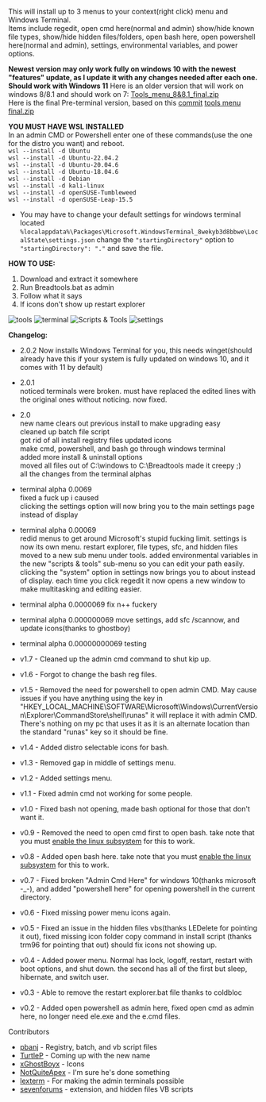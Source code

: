 This will install up to 3 menus to your context(right click) menu and Windows Terminal.  
Items include regedit, open cmd here(normal and admin) show/hide known file types, show/hide hidden files/folders, open bash here, open powershell here(normal and admin), settings, environmental variables, and power options.


**Newest version may only work fully on windows 10 with the newest "features" update, as I update it with any changes needed after each one. Should work with Windows 11**
Here is an older version that will work on windows 8/8.1 and should work on 7: [Tools_menu_8&8.1_final.zip](https://github.com/pbanj/tools-menu/blob/master/Tools_Menu_8%268.1_final.zip)  
Here is the final Pre-terminal version, based on this [commit](https://github.com/pbanj/tools-menu/commit/465fc305d9d5842e294f1111b449ea1c0d6a9841) [tools menu final.zip](https://github.com/pbanj/tools-menu/blob/master/tools%20menu%20final.zip)  


**YOU MUST HAVE WSL INSTALLED**  
In an admin CMD or Powershell enter one of these commands(use the one for the distro you want) and reboot.    
`wsl --install -d Ubuntu`  
`wsl --install -d Ubuntu-22.04.2`  
`wsl --install -d Ubuntu-20.04.6`  
`wsl --install -d Ubuntu-18.04.6`  
`wsl --install -d Debian`    
`wsl --install -d kali-linux`  
`wsl --install -d openSUSE-Tumbleweed`  
`wsl --install -d openSUSE-Leap-15.5`  


- You may have to change your default settings for windows terminal located `%localappdata%\Packages\Microsoft.WindowsTerminal_8wekyb3d8bbwe\LocalState\settings.json`
change the `"startingDirectory"` option to `"startingDirectory": "."` and save the file.



**HOW TO USE:**
1. Download and extract it somewhere
2. Run Breadtools.bat as admin
3. Follow what it says
4. If icons don't show up restart explorer

![tools](https://user-images.githubusercontent.com/17306233/217143500-894d1eeb-35d9-499b-b2bd-506ddd8fd8f2.png) 
![terminal](https://user-images.githubusercontent.com/17306233/217143553-37c5ab74-6575-400e-be0f-bb09439d0a87.png)
![Scripts & Tools](https://user-images.githubusercontent.com/17306233/217143596-266e5a3e-3697-44a3-80f2-aed7fb902e9d.png)
![settings](https://user-images.githubusercontent.com/17306233/217143455-f4173807-e14a-4ce7-9a55-df373ff9347c.png)  


**Changelog:**  

- 2.0.2
Now installs Windows Terminal for you, this needs winget(should already have this if your system is fully updated on windows 10, and it comes with 11 by default)

- 2.0.1  
noticed terminals were broken. must have replaced the edited lines with the original ones without noticing. now fixed.

- 2.0   
new name
clears out previous install to make upgrading easy  
cleaned up batch file script  
got rid of all install registry files
updated icons  
make cmd, powershell, and bash go through windows terminal  
added more install & uninstall options  
moved all files out of C:\windows to C:\Breadtools
made it creepy ;)  
all the changes from the terminal alphas  

- terminal alpha 0.0069  
fixed a fuck up i caused   
clicking the settings option will now bring you to the main settings page instead of display   

- terminal alpha 0.00069   
redid menus to get around Microsoft's stupid fucking limit.
settings is now its own menu.
restart explorer, file types, sfc, and hidden files moved to a new sub menu under tools.
added environmental variables in the new "scripts & tools" sub-menu so you can edit your path easily.
clicking the "system" option in settings now brings you to about instead of display.
each time you click regedit it now opens a new window to make multitasking and editing easier.  

- terminal alpha 0.0000069 fix n++ fuckery
   
- terminal alpha 0.000000069 move settings, add sfc /scannow, and update icons(thanks to ghostboy)  

- terminal alpha 0.00000000069 testing  

- v1.7 - Cleaned up the admin cmd command to shut kip up.

- v1.6 - Forgot to change the bash reg files.

- v1.5 - Removed the need for powershell to open admin CMD. May cause issues if you have anything using the key in "HKEY_LOCAL_MACHINE\SOFTWARE\Microsoft\Windows\CurrentVersion\Explorer\CommandStore\shell\runas" it will replace it with admin CMD. There's nothing on my pc that uses it as it is an alternate location than the standard "runas" key so it should be fine.

- v1.4 - Added distro selectable icons for bash.

- v1.3 - Removed gap in middle of settings menu.

- v1.2 - Added settings menu.

- v1.1 - Fixed admin cmd not working for some people.

- v1.0 - Fixed bash not opening, made bash optional for those that don't want it.

- v0.9 - Removed the need to open cmd first to open bash. take note that you must [enable the linux subsystem](https://msdn.microsoft.com/en-us/commandline/wsl/install_guide) for this to work.

- v0.8 - Added open bash here. take note that you must [enable the linux subsystem](https://msdn.microsoft.com/en-us/commandline/wsl/install_guide) for this to work.

- v0.7 - Fixed broken "Admin Cmd Here" for windows 10(thanks microsoft -_-), and added  "powershell here" for opening powershell in the current directory.

- v0.6 - Fixed missing power menu icons again.

- v0.5 - Fixed an issue in the hidden files vbs(thanks LEDelete for pointing it out), fixed missing icon folder copy command in install script (thanks trm96 for pointing that out) should fix icons not showing up.

- v0.4 - Added power menu. Normal has lock, logoff, restart, restart with boot options, and shut down. the second has all of the first but sleep, hibernate, and switch user.

- v0.3 - Able to remove the restart explorer.bat file thanks to coldbloc

- v0.2 - Added open powershell as admin here, fixed open cmd as admin here, no longer need ele.exe and the e.cmd files.



Contributors  
- [pbanj](https://github.com/pbanj) - Registry, batch, and vb script files
- [TurtleP](https://github.com/TurtleP) - Coming up with the new name  
- [xGhostBoyx](https://github.com/xGhostBoyx) - Icons  
- [NotQuiteApex](https://github.com/NotQuiteApex) - I'm sure he's done something  
- [lexterm](https://github.com/lextm/windowsterminal-shell) - For making the admin terminals possible  
- [sevenforums](https://sevenforums.com) - extension, and hidden files VB scripts
